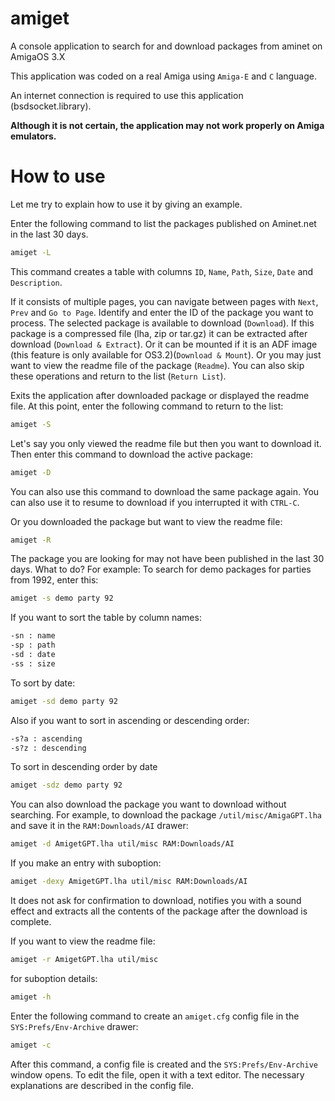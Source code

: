 # amiget
A console application to search for and download packages from aminet on AmigaOS 3.X

This application was coded on a real Amiga using `Amiga-E` and `C` language.

An internet connection is required to use this application (bsdsocket.library). 

**Although it is not certain, the application may not work properly on Amiga emulators.**

# How to use
Let me try to explain how to use it by giving an example. 

Enter the following command to list the packages published on Aminet.net in the last 30 days.

```bash
amiget -L
```

This command creates a table with columns `ID`, `Name`, `Path`, `Size`, `Date` and `Description`.

If it consists of multiple pages, you can navigate between pages with `Next`, `Prev` and `Go to Page`. Identify and enter the ID of the package you want to process. The selected package is available to download (`Download`). If this package is a compressed file (lha, zip or tar.gz) it can be extracted after download (`Download & Extract`). Or it can be mounted if it is an ADF image (this feature is only available for OS3.2)(`Download & Mount`). Or you may just want to view the readme file of the package (`Readme`). You can also skip these operations and return to the list (`Return List`).

Exits the application after downloaded package or displayed the readme file. At this point, enter the following command to return to the list:

```bash
amiget -S
```

Let's say you only viewed the readme file but then you want to download it. Then enter this command to download the active package:
```bash
amiget -D
```
You can also use this command to download the same package again. You can also use it to resume to download if you interrupted it with `CTRL-C`.

Or you downloaded the package but want to view the readme file:
```bash
amiget -R
```
The package you are looking for may not have been published in the last 30 days. What to do? For example: To search for demo packages for parties from 1992, enter this:
```bash
amiget -s demo party 92
```
If you want to sort the table by column names:
```bash
-sn : name
-sp : path
-sd : date
-ss : size
```
To sort by date:
```bash
amiget -sd demo party 92
```
Also if you want to sort in ascending or descending order:
```bash
-s?a : ascending
-s?z : descending
```
To sort in descending order by date
```bash
amiget -sdz demo party 92
```
You can also download the package you want to download without searching. For example, to download the package `/util/misc/AmigaGPT.lha` and save it in the `RAM:Downloads/AI` drawer:
```bash
amiget -d AmigetGPT.lha util/misc RAM:Downloads/AI
```
If you make an entry with suboption:
```bash
amiget -dexy AmigetGPT.lha util/misc RAM:Downloads/AI
```
It does not ask for confirmation to download, notifies you with a sound effect and extracts all the contents of the package after the download is complete.

If you want to view the readme file:
```bash
amiget -r AmigetGPT.lha util/misc
```
for suboption details:
```bash
amiget -h
```
Enter the following command to create an `amiget.cfg` config file in the `SYS:Prefs/Env-Archive` drawer:
```bash
amiget -c
```
After this command, a config file is created and the `SYS:Prefs/Env-Archive` window opens. To edit the file, open it with a text editor. The necessary explanations are described in the config file.
